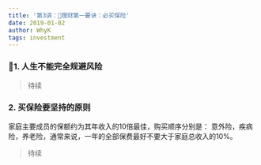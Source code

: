 ```yaml
---
title: '第3讲：理财第一要诀：必买保险'
date: 2019-01-02
author: WhyK
tags: investment
---
```


### 1. 人生不能完全规避风险
> 待续

### 2. 买保险要坚持的原则
家庭主要成员的保额约为其年收入的10倍最佳，购买顺序分别是： 意外险，疾病险，养老险，通常来说，一年的全部保费最好不要大于家庭总收入的10%。

> 待续
